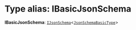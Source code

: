 # Type alias: IBasicJsonSchema

**IBasicJsonSchema**: [`IJsonSchema`](/en/auto-docs/form-antd-materials/interfaces/IJsonSchema.md)<[`JsonSchemaBasicType`](/en/auto-docs/form-antd-materials/types/JsonSchemaBasicType.md)>
